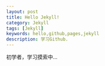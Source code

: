 ```yaml
---
layout: post
title: Hello Jekyll!
category: Jekyll
tags: [Jekyll]
keywords: hello,github,pages,jekyll
description: 学习Github.
---
```


初学者，学习摸索中...
